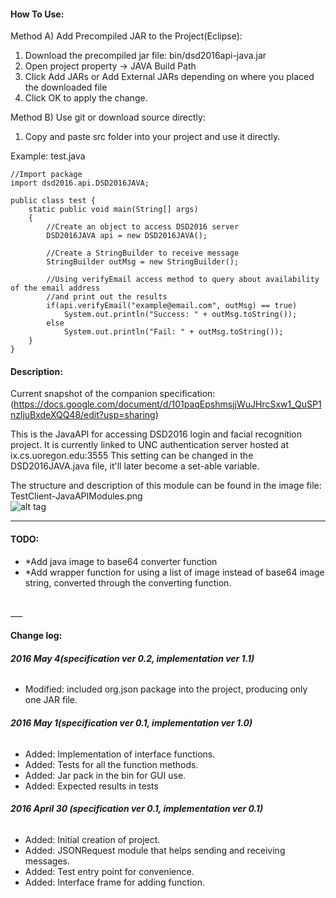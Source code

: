 #### **How To Use**:
Method A) Add Precompiled JAR to the Project(Eclipse): <br/>

1. Download the precompiled jar file: bin/dsd2016api-java.jar <br/>
2. Open project property -> JAVA Build Path <br/>
3. Click Add JARs or Add External JARs depending on where you placed the downloaded file <br/>
4. Click OK to apply the change. <br/>

Method B) Use git or download source directly: <br/>

1. Copy and paste src folder into your project and use it directly.


Example: 
test.java
```
//Import package
import dsd2016.api.DSD2016JAVA;

public class test {
	static public void main(String[] args)
	{
		//Create an object to access DSD2016 server
		DSD2016JAVA api = new DSD2016JAVA();
		
		//Create a StringBuilder to receive message
		StringBuilder outMsg = new StringBuilder();
		
		//Using verifyEmail access method to query about availability of the email address
		//and print out the results
		if(api.verifyEmail("example@email.com", outMsg) == true)
			System.out.println("Success: " + outMsg.toString());
		else
			System.out.println("Fail: " + outMsg.toString());
	}
}
```

#### **Description**:
Current snapshot of the companion specification:
(https://docs.google.com/document/d/101paqEpshmsjjWuJHrcSxw1_QuSP1nzljuBxdeXQQ48/edit?usp=sharing)

This is the JavaAPI for accessing DSD2016 login and facial recognition project.
It is currently linked to UNC authentication server hosted at ix.cs.uoregon.edu:3555
This setting can be changed in the DSD2016JAVA.java file, it'll later become a set-able variable.

The structure and description of this module can be found in the image file:
TestClient-JavaAPIModules.png
<br/>
![alt tag](TestClient-JavaAPIModules_v2.png)
___
#### **TODO**:
- *Add java image to base64 converter function
- *Add wrapper function for using a list of image instead of base64 image string, converted through the converting function.
<br/>
___

####  **Change log**:

###### **2016 May 4(specification ver 0.2, implementation ver 1.1)**
- Modified: included org.json package into the project, producing only one JAR file.

###### **2016 May 1(specification ver 0.1, implementation ver 1.0)**
- Added: Implementation of interface functions.
- Added: Tests for all the function methods.
- Added: Jar pack in the bin for GUI use.
- Added: Expected results in tests

###### **2016 April 30 (specification ver 0.1, implementation ver 0.1)**
- Added: Initial creation of project.
- Added: JSONRequest module that helps sending and receiving messages.
- Added: Test entry point for convenience.
- Added: Interface frame for adding function.
